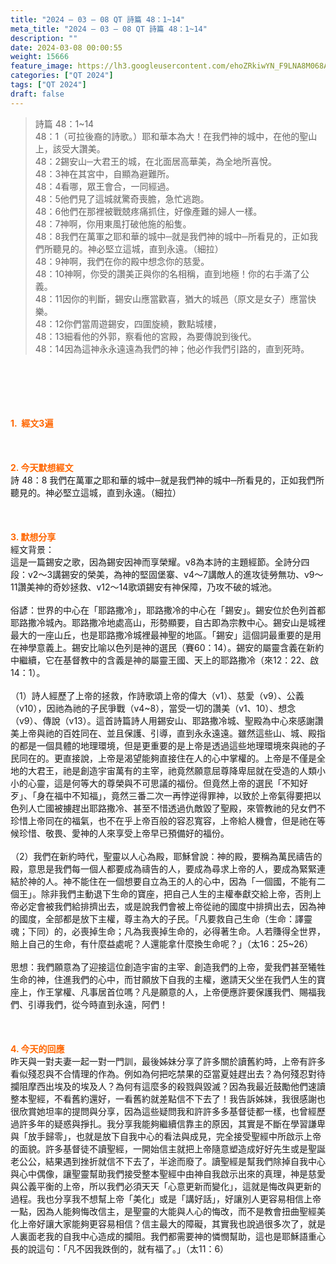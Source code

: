 ```yaml
---
title: "2024 – 03 – 08 QT 詩篇 48：1~14"
meta_title: "2024 – 03 – 08 QT 詩篇 48：1~14"
description: ""
date: 2024-03-08 00:00:55
weight: 15666
feature_image: https://lh3.googleusercontent.com/ehoZRkiwYN_F9LNA8M068AYxt73EavCZno-PD1cJRuf5BbSkQVUWr3gNEbt5kSs28Pb_Elg17kSrtf9ybWvojWoMV6I4tPM3vGRGDq6GkKkPdL2Gut4QAIw4-uykKUAtNiKgQKntvsU=w800
categories: ["QT 2024"]
tags: ["QT 2024"]
draft: false
---
```


<blockquote>詩篇 48：1~14<br />
48：1（可拉後裔的詩歌。）耶和華本為大！在我們神的城中，在他的聖山上，該受大讚美。<br />
48：2錫安山─大君王的城，在北面居高華美，為全地所喜悅。<br />
48：3神在其宮中，自顯為避難所。<br />
48：4看哪，眾王會合，一同經過。<br />
48：5他們見了這城就驚奇喪膽，急忙逃跑。<br />
48：6他們在那裡被戰兢疼痛抓住，好像產難的婦人一樣。<br />
48：7神啊，你用東風打破他施的船隻。<br />
48：8我們在萬軍之耶和華的城中─就是我們神的城中─所看見的，正如我們所聽見的。神必堅立這城，直到永遠。（細拉）<br />
48：9神啊，我們在你的殿中想念你的慈愛。<br />
48：10神啊，你受的讚美正與你的名相稱，直到地極！你的右手滿了公義。<br />
48：11因你的判斷，錫安山應當歡喜，猶大的城邑（原文是女子）應當快樂。<br />
48：12你們當周遊錫安，四圍旋繞，數點城樓，<br />
48：13細看他的外郭，察看他的宮殿，為要傳說到後代。<br />
48：14因為這神永永遠遠為我們的神；他必作我們引路的，直到死時。</blockquote><br />
&nbsp;<br />
<br />
&nbsp;<br />
<br />
<span style="color: #ff6600;"><strong>1.  經文3遍</strong></span><br />
<br />
&nbsp;<br />
<br />
<span style="color: #ff6600;"><strong>2. 今天默想經文<br />
</strong></span>詩 48：8 我們在萬軍之耶和華的城中─就是我們神的城中─所看見的，正如我們所聽見的。神必堅立這城，直到永遠。（細拉）<br />
<br />
&nbsp;<br />
<br />
<strong><span style="color: #ff6600;">3. 默想分享<br />
</span></strong>經文背景：<br />
這是一篇錫安之歌，因為錫安因神而享榮耀。v8為本詩的主題經節。全詩分四段：v2～3講錫安的榮美，為神的堅固堡寨、v4～7講敵人的進攻徒勞無功、v9～11讚美神的奇妙拯救、v12～14歌頌錫安有神保障，乃攻不破的城池。<br />
<br />
俗諺：世界的中心在「耶路撒冷」，耶路撒冷的中心在「錫安」。錫安位於色列首都耶路撒冷城內。耶路撒冷地處高山，形勢顯要，自古即為宗教中心。錫安山是城裡最大的一座山丘，也是耶路撒冷城裡最神聖的地區。「錫安」這個詞最重要的是用在神學意義上。錫安比喻以色列是神的選民（賽60：14）。錫安的屬靈含義在新約中繼續，它在基督教中的含義是神的屬靈王國、天上的耶路撒冷（來12：22、啟14：1）。<br />
<br />
（1）詩人經歷了上帝的拯救，作詩歌頌上帝的偉大（v1）、慈愛（v9）、公義（v10），因祂為祂的子民爭戰（v4~8），當受一切的讚美（v1、10）、想念（v9）、傳說（v13）。這首詩篇詩人用錫安山、耶路撒冷城、聖殿為中心來感謝讚美上帝與祂的百姓同在、並且保護、引導，直到永永遠遠。雖然這些山、城、殿指的都是一個具體的地理環境，但是更重要的是上帝是透過這些地理環境來與祂的子民同在的。更直接說，上帝是渴望能夠直接住在人的心中掌權的。上帝是不僅是全地的大君王，祂是創造宇宙萬有的主宰，祂竟然願意屈尊降卑屈就在受造的人類小小的心靈，這是何等大的尊榮與不可思議的福份。但竟然上帝的選民「不知好歹」、「身在福中不知福」，竟然三番二次一再悖逆得罪神，以致於上帝氣得要把以色列人亡國被擄趕出耶路撒冷、甚至不惜透過仇敵毀了聖殿，來管教祂的兒女們不珍惜上帝同在的福氣，也不在乎上帝百般的容忍寬容，上帝給人機會，但是祂在等候珍惜、敬畏、愛神的人來享受上帝早已預備好的福份。<br />
<br />
（2）我們在新約時代，聖靈以人心為殿，耶穌曾說：神的殿，要稱為萬民禱告的殿，意思是我們每一個人都要成為禱告的人，要成為尋求上帝的人，要成為緊緊連結於神的人。神不能住在一個想要自立為王的人的心中，因為「一個國，不能有二個王」。除非我們主動退下生命的寶座，把自己人生的主權奉獻交給上帝，否則上帝必定會被我們給排擠出去，或是說我們會被上帝從祂的國度中排擠出去，因為神的國度，全部都是放下主權，尊主為大的子民。「凡要救自己生命（生命：譯靈魂；下同）的，必喪掉生命；凡為我喪掉生命的，必得著生命。人若賺得全世界，賠上自己的生命，有什麼益處呢？人還能拿什麼換生命呢？」（太16：25~26）<br />
<br />
思想：我們願意為了迎接這位創造宇宙的主宰、創造我們的上帝，愛我們甚至犧牲生命的神，住進我們的心中，而甘願放下自我的主權，邀請天父坐在我們人生的寶座上，作王掌權、凡事居首位嗎？凡是願意的人，上帝便應許要保護我們、賜福我們、引導我們，從今時直到永遠，阿們！<br />
<br />
&nbsp;<br />
<br />
<strong style="font-size: inherit;"><span style="color: #ff6600;">4. 今天的回應<br />
</span></strong>昨天與一對夫妻一起一對一門訓，最後姊妹分享了許多關於讀舊約時，上帝有許多看似殘忍與不合情理的作為。例如為何把吃禁果的亞當夏娃趕出去？為何殘忍對待攔阻摩西出埃及的埃及人？為何有這麼多的殺戮與毀滅？因為我最近鼓勵他們速讀整本聖經，不看舊約還好，一看舊約就差點信不下去了！我告訴姊妹，我很感謝也很欣賞她坦率的提問與分享，因為這些疑問我和許許多多基督徒都一樣，也曾經歷過許多年的疑惑與掙扎。我分享我能夠繼續信靠主的原因，其實是不斷在學習謙卑與「放手歸零」，也就是放下自我中心的看法與成見，完全接受聖經中所啟示上帝的面貌。許多基督徒不讀聖經，一開始信主就把上帝隨意塑造成好好先生或是聖誕老公公，結果遇到挫折就信不下去了，半途而廢了。讀聖經是幫我們除掉自我中心與心中偶像，讓聖靈幫助我們接受整本聖經中由神自我啟示出來的真理，神是慈愛與公義平衡的上帝，所以我們必須天天「心意更新而變化」，這就是悔改與更新的過程。我也分享我不想幫上帝「美化」或是「講好話」，好讓別人更容易相信上帝一點，因為人能夠悔改信主，是聖靈的大能與人心的悔改，而不是教會扭曲聖經美化上帝好讓大家能夠更容易相信？信主最大的障礙，其實我也說過很多次了，就是人裏面老我的自我中心造成的攔阻。我們都需要神的憐憫幫助，這也是耶穌語重心長的說這句：「凡不因我跌倒的，就有福了。」（太11：6）<br />
<br />
<audio style="display: none;" controls="controls"></audio><br />
<br />
<audio style="display: none;" controls="controls"></audio><br />
<br />
<audio style="display: none;" controls="controls"></audio><br />
<br />
<audio style="display: none;" controls="controls"></audio><br />
<br />
<audio style="display: none;" controls="controls"></audio>
        